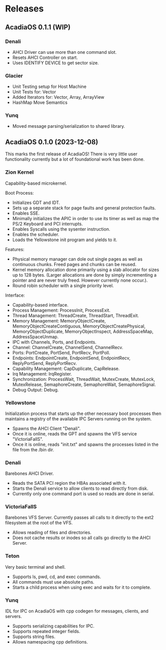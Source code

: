 # Releases

## AcadiaOS 0.1.1 (WIP)

### Denali

- AHCI Driver can use more than one command slot.
- Resets AHCI Controller on start.
- Uses IDENTIFY DEVICE to get sector size.

### Glacier

- Unit Testing setup for Host Machine
- Unit Tests for: Vector
- Added Iterators for: Vector, Array, ArrayView
- HashMap Move Semantics

### Yunq

- Moved message parsing/serialization to shared library.

## AcadiaOS 0.1.0 (2023-12-08)

This marks the first release of AcadiaOS! There is very little user functionality currently but a
lot of foundational work has been done.

### Zion Kernel

Capability-based microkernel.

Boot Process:
- Initializes GDT and IDT.
- Sets up a separate stack for page faults and general protection faults.
- Enables SSE.
- Minimally initializes the APIC in order to use its timer as well as map the PS/2 Keyboard and PCI
interrupts.
- Enables Syscalls using the sysenter instruction.
- Enables the scheduler.
- Loads the Yellowstone init program and yields to it.

Features:
- Physical memory manager can dole out single pages as well as continuous chunks. Freed pages and
chunks can be reused.
- Kernel memory allocation done primarily using a slab allocator for sizes up to 128 bytes. (Larger
allocations are done by simply incrementing a pointer and are never truly freed. However currently 
none occur.).
- Round robin scheduler with a single priority level.

Interface:
- Capability-based interface.
- Process Management: ProcessInit, ProcessExit.
- Thread Management: ThreadCreate, ThreadStart, ThreadExit.
- Memory Management: MemoryObjectCreate, MemoryObjectCreateContiguous, MemoryObjectCreatePhysical,
MemoryObjectDuplicate, MemoryObjectInspect, AddressSpaceMap, AddressSpaceUnmap.
- IPC with Channels, Ports, and Endpoints.
- Channel: ChannelCreate, ChannelSend, ChannelRecv.
- Ports: PortCreate, PortSend, PortRecv, PortPoll.
- Endpoints: EndpointCreate, EndpointSend, EndpointRecv, ReplyPortSend, ReplyPortRecv.
- Capability Management: CapDuplicate, CapRelease.
- Irq Management: IrqRegister.
- Synchronization: ProcessWait, ThreadWait, MutexCreate, MutexLock, MutexRelease, SemaphoreCreate,
SemaphoreWait, SemaphoreSignal.
- Debug Output: Debug.

### Yellowstone

Initialization process that starts up the other necessary boot processes then maintains a registry
of the available IPC Servers running on the system.

- Spawns the AHCI Client "Denali".
- Once it is online, reads the GPT and spawns the VFS service "VictoriaFallS".
- Once it is online, reads "init.txt" and spawns the processes listed in the file from the /bin dir.


### Denali

Barebones AHCI Driver.

- Reads the SATA PCI region the HBAs associated with it.
- Starts the Denali service to allow clients to read directly from disk. 
- Currently only one command port is used so reads are done in serial.

### VictoriaFallS

Barebones VFS Server. Currently passes all calls to it directly to the ext2 filesystem at the root
of the VFS.

- Allows reading of files and directories.
- Does not cache results or inodes so all calls go directly to the AHCI Server.


### Teton

Very basic terminal and shell.

- Supports ls, pwd, cd, and exec commands.
- All commands must use absolute paths.
- Starts a child process when using exec and waits for it to complete.

### Yunq

IDL for IPC on AcadiaOS with cpp codegen for messages, clients, and servers.

- Supports serializing capabilities for IPC.
- Supports repeated integer fields.
- Supports string files.
- Allows namespacing cpp definitions.

